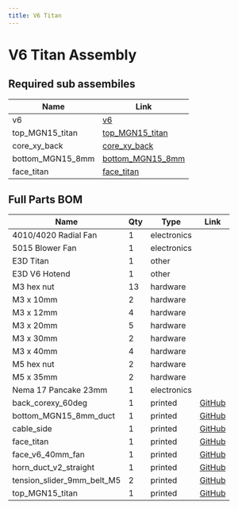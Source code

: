 ```yaml
---
title: V6 Titan
---
```


# V6 Titan Assembly

<div class="cloudimage-360" data-folder="../../assets/images/gifs/source/v6_titan/" data-filename="v6_titan_{index}.jpg" data-amount="24"></div>



## Required sub assembiles

| Name | Link |
| ---- | ---- |
| v6 | [v6](../../sub_assemblies/v6) |
| top_MGN15_titan | [top_MGN15_titan](../../sub_assemblies/top_MGN15_titan) |
| core_xy_back | [core_xy_back](../../sub_assemblies/core_xy_back) |
| bottom_MGN15_8mm | [bottom_MGN15_8mm](../../sub_assemblies/bottom_MGN15_8mm) |
| face_titan | [face_titan](../../sub_assemblies/face_titan) |


## Full Parts BOM

| Name | Qty | Type | Link |
| ---- | --- | ---- | ---- |
| 4010/4020 Radial Fan | 1 | electronics |  |
| 5015 Blower Fan | 1 | electronics |  |
| E3D Titan | 1 | other |  |
| E3D V6 Hotend | 1 | other |  |
| M3 hex nut | 13 | hardware |  |
| M3 x 10mm | 2 | hardware |  |
| M3 x 12mm | 4 | hardware |  |
| M3 x 20mm | 5 | hardware |  |
| M3 x 30mm | 2 | hardware |  |
| M3 x 40mm | 4 | hardware |  |
| M5 hex nut | 2 | hardware |  |
| M5 x 35mm | 2 | hardware |  |
| Nema 17 Pancake 23mm | 1 | electronics |  |
| back_corexy_60deg | 1 | printed | [GitHub](https://github.com/pkucmus/EVA/tree/master/stl/Backs/back_corexy_60deg.stl) |
| bottom_MGN15_8mm_duct | 1 | printed | [GitHub](https://github.com/pkucmus/EVA/tree/master/stl/Bottoms/bottom_MGN15_8mm_duct.stl) |
| cable_side | 1 | printed | [GitHub](https://github.com/pkucmus/EVA/tree/master/stl/Cable%20Mounts/cable_side.stl) |
| face_titan | 1 | printed | [GitHub](https://github.com/pkucmus/EVA/tree/master/stl/Faces/face_titan.stl) |
| face_v6_40mm_fan | 1 | printed | [GitHub](https://github.com/pkucmus/EVA/tree/master/stl/Faces/face_v6_40mm_fan.stl) |
| horn_duct_v2_straight | 1 | printed | [GitHub](https://github.com/pkucmus/EVA/tree/master/stl/horn_duct_v2_straight.stl) |
| tension_slider_9mm_belt_M5 | 2 | printed | [GitHub](https://github.com/pkucmus/EVA/tree/master/stl/Backs/tension_slider_9mm_belt_M5.stl) |
| top_MGN15_titan | 1 | printed | [GitHub](https://github.com/pkucmus/EVA/tree/master/stl/Tops/top_MGN15_titan.stl) |
